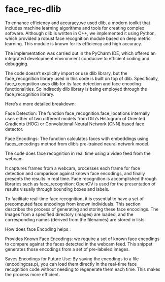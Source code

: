 # face_rec-dlib

To  enhance efficiency and accuracy,we used dlib, a modern toolkit that includes machine learning algorithms and tools for creating complex software. Although dlib is written in C++, we implemented it using Python, which provided a robust face recognition module based on deep metric learning. This module is known for its efficiency and high accuracy.

The implementation was carried out in the PyCharm IDE, which offered an integrated development environment conducive to efficient coding and debugging.

The code doesn’t explicitly import or use dlib library, but the face_recognition library used in this code is built on top of dlib. Specifically, face_recognition uses dlib for its face detection and face encoding functionalities. So indirectly dlib library is being employed through the face_recognition library.

Here’s a more detailed breakdown:


Face Detection: The function face_recognition.face_locations internally uses either of two different models from Dlib’s Histogram of Oriented Gradients (HOG) or Convolutional Neural Network (CNN) based face detector.


Face Encodings: The function calculates faces with embeddings using faces_encodings method from dlib’s pre-trained neural network model.


The code does face recognition in real time using a video feed from the webcam. 

It captures frames from a webcam, processes each frame for face detection and comparison against known face encodings, and finally presents the results in real time. Face recognition is accomplished through libraries such as face_recognition; OpenCV is used for the presentation of results visually through bounding boxes and labels.

To facilitate real-time face recognition, it is essential to have a set of precomputed face encodings from known individuals. This section describes the process of generating and storing these face encodings.
The Images from a specified directory (images) are loaded, and the corresponding names (derived from the filenames) are stored in lists.

 How does face Encoding helps : 


Provides Known Face Encodings:  we require a set of known face encodings to compare against the faces detected in the webcam feed. This snippet generates those encodings from a set of pre-labeled images.


Saves Encodings for Future Use: By saving the encodings to a file (encodingcas.p), you can load them directly in the real-time face recognition code without needing to regenerate them each time. This makes the process more efficient.




